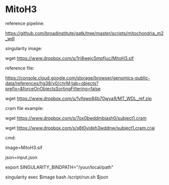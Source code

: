 # MitoH3

reference pipeline:

https://github.com/broadinstitute/gatk/tree/master/scripts/mitochondria_m2_wdl



singularity image:

wget https://www.dropbox.com/s/1rj8wejc5mpfjuc/MitoH3.sif



reference file:

https://console.cloud.google.com/storage/browser/genomics-public-data/references/hg38/v0/chrM;tab=objects?prefix=&forceOnObjectsSortingFiltering=false

wget https://www.dropbox.com/s/1vfqwo84b70wva9/MT_WDL_ref.zip




cram file example:

wget https://www.dropbox.com/s/7ox0bwddmbiash0/subject1.cram

wget https://www.dropbox.com/s/s6t0videh3wddnw/subject1.cram.crai




cmd:

image=MitoH3.sif

json=input.json

export SINGULARITY_BINDPATH="/your/local/path"

singularity exec $image bash /script/run.sh $json

